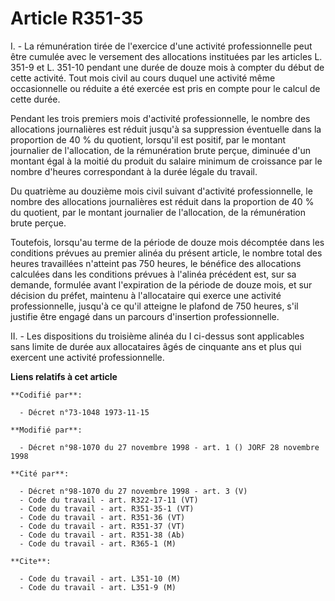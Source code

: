 # Article R351-35

I. - La rémunération tirée de l'exercice d'une activité professionnelle peut être cumulée avec le versement des allocations
instituées par les articles L. 351-9 et L. 351-10 pendant une durée de douze mois à compter du début de cette activité. Tout
mois civil au cours duquel une activité même occasionnelle ou réduite a été exercée est pris en compte pour le calcul de
cette durée.

Pendant les trois premiers mois d'activité professionnelle, le nombre des allocations journalières est réduit jusqu'à sa
suppression éventuelle dans la proportion de 40 % du quotient, lorsqu'il est positif, par le montant journalier de
l'allocation, de la rémunération brute perçue, diminuée d'un montant égal à la moitié du produit du salaire minimum de
croissance par le nombre d'heures correspondant à la durée légale du travail.

Du quatrième au douzième mois civil suivant d'activité professionnelle, le nombre des allocations journalières est réduit
dans la proportion de 40 % du quotient, par le montant journalier de l'allocation, de la rémunération brute perçue.

Toutefois, lorsqu'au terme de la période de douze mois décomptée dans les conditions prévues au premier alinéa du présent
article, le nombre total des heures travaillées n'atteint pas 750 heures, le bénéfice des allocations calculées dans les
conditions prévues à l'alinéa précédent est, sur sa demande, formulée avant l'expiration de la période de douze mois, et sur
décision du préfet, maintenu à l'allocataire qui exerce une activité professionnelle, jusqu'à ce qu'il atteigne le plafond de
750 heures, s'il justifie être engagé dans un parcours d'insertion professionnelle.

II. - Les dispositions du troisième alinéa du I ci-dessus sont applicables sans limite de durée aux allocataires âgés de
cinquante ans et plus qui exercent une activité professionnelle.

**Liens relatifs à cet article**

	**Codifié par**:

	  - Décret n°73-1048 1973-11-15

	**Modifié par**:

	  - Décret n°98-1070 du 27 novembre 1998 - art. 1 () JORF 28 novembre 1998

	**Cité par**:

	  - Décret n°98-1070 du 27 novembre 1998 - art. 3 (V)
	  - Code du travail - art. R322-17-11 (VT)
	  - Code du travail - art. R351-35-1 (VT)
	  - Code du travail - art. R351-36 (VT)
	  - Code du travail - art. R351-37 (VT)
	  - Code du travail - art. R351-38 (Ab)
	  - Code du travail - art. R365-1 (M)

	**Cite**:

	  - Code du travail - art. L351-10 (M)
	  - Code du travail - art. L351-9 (M)
